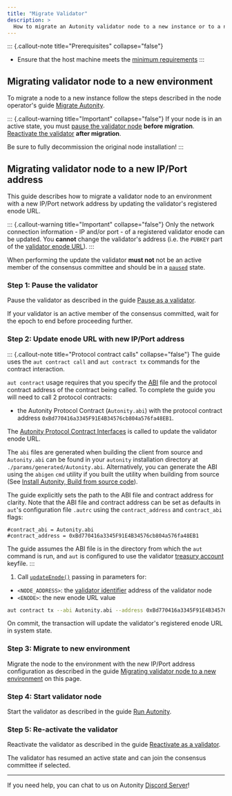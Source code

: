 ```yaml
---
title: "Migrate Validator"
description: >
  How to migrate an Autonity validator node to a new instance or to a new IP/Port address
---
```


::: {.callout-note title="Prerequisites" collapse="false"}
- Ensure that the host machine meets the [minimum requirements](/node-operators/install-aut/#requirements)
:::


## Migrating validator node to a new environment

To migrate a node to a new instance follow the steps described in the node operator's guide [Migrate Autonity](/node-operators/migrate-aut/).

::: {.callout-warning title="Important" collapse="false"}
If your node is in an active state, you must [pause the validator node](/validators/pause-vali/) **before migration**. [Reactivate the validator](/validators/pause-vali/) **after migration**.

Be sure to fully decommission the original node installation!
:::


## Migrating validator node to a new IP/Port address

This guide describes how to migrate a validator node to an environment with a new IP/Port network address by updating the validator's registered enode URL.

::: {.callout-warning title="Important" collapse="false"}
Only the network connection information - IP and/or port - of a registered validator enode can be updated. You **cannot** change the validator's address (i.e. the `PUBKEY` part of the [validator enode URL](/concepts/validator/#validator-enode-url)).
:::

When performing the update the validator **must not** not be an active member of the consensus committee and should be in a [`paused`](/concepts/validator/#validator-pausing) state.


### Step 1: Pause the validator

Pause the validator as described in the guide [Pause as a validator](/validators/pause-vali/#pause-as-a-validator).

If your validator is an active member of the consensus committed, wait for the epoch to end before proceeding further.

### Step 2: Update enode URL with new IP/Port address

::: {.callout-note title="Protocol contract calls" collapse="false"}
The guide uses the `aut contract call` and `aut contract tx` commands for the contract interaction.

`aut contract` usage requires that you specify the [ABI](/glossary/#application-binary-interface-abi) file and the protocol contract address of the contract being called. To complete the guide you will need to call 2 protocol contracts:

- the Autonity Protocol Contract (`Autonity.abi`)  with the protocol contract address `0xBd770416a3345F91E4B34576cb804a576fa48EB1`.

The [Autonity Protocol Contract Interfaces](/reference/api/aut/) is called to update the validator enode URL.

The `abi` files are generated when building the client from source and `Autonity.abi` can be found in your `autonity` installation directory at `./params/generated/Autonity.abi`. Alternatively, you can generate the ABI using the `abigen` `cmd` utility if you built the utility when building from source (See [Install Autonity, Build from source code](/node-operators/install-aut/#install-source)).

The guide explicitly sets the path to the ABI file and contract address for clarity. Note that the ABI file and contract address can be set as defaults in `aut`'s configuration file `.autrc` using the `contract_address` and `contract_abi` flags:

```
#contract_abi = Autonity.abi
#contract_address = 0xBd770416a3345F91E4B34576cb804a576fa48EB1
```

The guide assumes the ABI file is in the directory from which the `aut` command is run, and `aut` is configured to use the validator [treasury account](/concepts/validator/#treasury-account) keyfile.
:::

1. Call [`updateEnode()`](/reference/api/aut/#updateenode) passing in parameters for:

  - `<NODE_ADDRESS>`: the [validator identifier](/concepts/validator/#validator-identifier) address of the validator node
  - `<ENODE>`: the new enode URL value

  ```bash
aut contract tx --abi Autonity.abi --address 0xBd770416a3345F91E4B34576cb804a576fa48EB1 updateEnode <NODE_ADDRESS> <ENODE>
```
  
  On commit, the transaction will update the validator's registered enode URL in system state.

### Step 3: Migrate to new environment

Migrate the node to the environment with the new IP/Port address configuration as described in the guide [Migrating validator node to a new environment](/validators/migrate-vali/#migrating-validator-node-to-a-new-environment) on this page.

### Step 4: Start validator node

Start the validator as described in the guide [Run Autonity](/node-operators/run-aut/).

### Step 5: Re-activate the validator

Reactivate the validator as described in the guide [Reactivate as a validator](/validators/pause-vali/#re-activate-a-validator).

The validator has resumed an active state and can join the consensus committee if selected.

------------------------------------------------

If you need help, you can chat to us on Autonity [Discord Server](https://discord.gg/autonity)!
